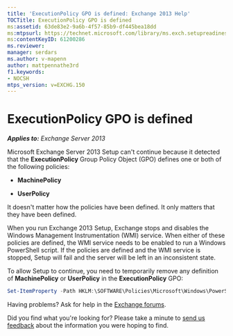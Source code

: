 ```yaml
---
title: 'ExecutionPolicy GPO is defined: Exchange 2013 Help'
TOCTitle: ExecutionPolicy GPO is defined
ms:assetid: 63de83e2-9a6b-4f57-85b9-df445bea18dd
ms:mtpsurl: https://technet.microsoft.com/library/ms.exch.setupreadiness.powershellexecutionpolicycheckset(v=EXCHG.150)
ms:contentKeyID: 61200286
ms.reviewer: 
manager: serdars
ms.author: v-mapenn
author: mattpennathe3rd
f1.keywords:
- NOCSH
mtps_version: v=EXCHG.150
---
```


# ExecutionPolicy GPO is defined

_**Applies to:** Exchange Server 2013_

Microsoft Exchange Server 2013 Setup can't continue because it detected that the **ExecutionPolicy** Group Policy Object (GPO) defines one or both of the following policies:

  - **MachinePolicy**

  - **UserPolicy**

It doesn't matter how the policies have been defined. It only matters that they have been defined.

When you run Exchange 2013 Setup, Exchange stops and disables the Windows Management Instrumentation (WMI) service. When either of these policies are defined, the WMI service needs to be enabled to run a Windows PowerShell script. If the policies are defined and the WMI service is stopped, Setup will fail and the server will be left in an inconsistent state.

To allow Setup to continue, you need to temporarily remove any definition of **MachinePolicy** or **UserPolicy** in the **ExecutionPolicy** GPO:

```PowerShell
Set-ItemProperty -Path HKLM:\SOFTWARE\Policies\Microsoft\Windows\PowerShell -Name ExecutionPolicy –Value ""
```

Having problems? Ask for help in the [Exchange forums](https://social.technet.microsoft.com/Forums/office/home?category=exchangeserver).

Did you find what you're looking for? Please take a minute to [send us feedback](mailto:exsetuphelpfeedback@microsoft.com?subject=exchange%202013%20setup%20help%20feedback) about the information you were hoping to find.
